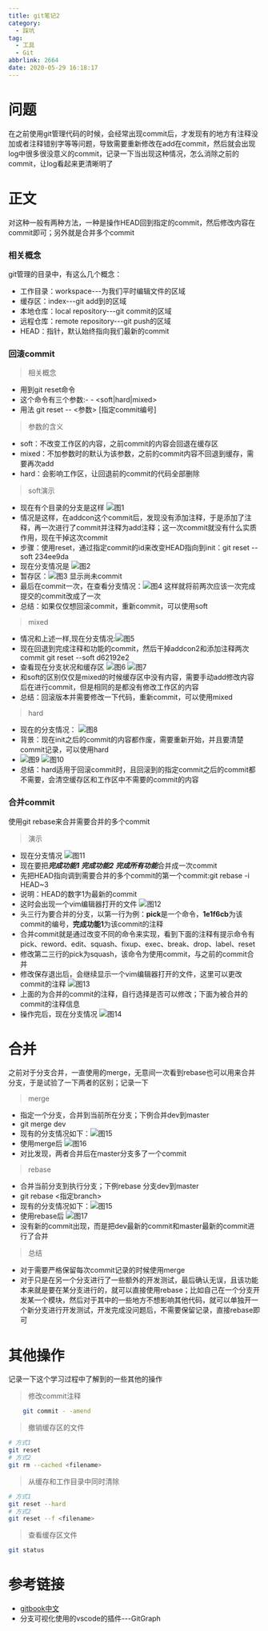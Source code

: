 ```yaml
---
title: git笔记2
category:
  - 踩坑
tag:
  - 工具
  - Git
abbrlink: 2664
date: 2020-05-29 16:18:17
---
```


# 问题
在之前使用git管理代码的时候，会经常出现commit后，才发现有的地方有注释没加或者注释错别字等等问题，导致需要重新修改在add在commit，然后就会出现log中很多很没意义的commit，记录一下当出现这种情况，怎么消除之前的commit，让log看起来更清晰明了
<!-- more -->
# 正文
对这种一般有两种方法，一种是操作HEAD回到指定的commit，然后修改内容在commit即可；另外就是合并多个commit
### 相关概念
git管理的目录中，有这么几个概念：
- 工作目录：workspace---为我们平时编辑文件的区域
- 缓存区：index---git add到的区域
- 本地仓库：local repository---git commit的区域
- 远程仓库：remote repository---git push的区域
- HEAD：指针，默认始终指向我们最新的commit

### 回滚commit
>相关概念
- 用到git reset命令
- 这个命令有三个参数:- - <soft|hard|mixed>
- 用法 git reset -- <参数> [指定commit编号]

>参数的含义
- soft：不改变工作区的内容，之前commit的内容会回退在缓存区
- mixed：不加参数时的默认为该参数，之前的commit内容不回退到缓存，需要再次add
- hard：会影响工作区，让回退前的commit的代码全部删除

>soft演示
- 现在有个目录的分支是这样 ![图1](/img/git/git.png)
- 情况是这样，在addcon这个commit后，发现没有添加注释，于是添加了注释，再一次进行了commit并注释为add注释；这一次commit就没有什么实质作用，现在干掉这次commit
- 步骤：使用reset，通过指定commit的id来改变HEAD指向到init：git reset --soft 234ee9da 
- 现在分支情况是 ![图2](/img/git/git2.png)
- 暂存区：![图3](/img/git/git3.png) 显示尚未commit
- 最后在commit一次，在查看分支情况：![图4](/img/git/git4.png) 这样就将前两次应该一次完成提交的commit改成了一次
- 总结：如果仅仅想回滚commit，重新commit，可以使用soft

>mixed
- 情况和上述一样,现在分支情况:![图5](/img/git/git5.png) 
- 现在回退到完成注释和功能的commit，然后干掉addcon2和添加注释两次commit   git reset --soft d62192e2  
- 查看现在分支状况和缓存区 ![图6](/img/git/git6.png)  ![图7](/img/git/git7.png) 
- 和soft的区别仅仅是mixed的时候缓存区中没有内容，需要手动add修改内容后在进行commit，但是相同的是都没有修改工作区的内容
- 总结：回滚版本并需要修改一下代码，重新commit，可以使用mixed

>hard
- 现在的分支情况： ![图8](/img/git/git8.png) 
- 背景：现在init之后的commit的内容都作废，需要重新开始，并且要清楚commit记录，可以使用hard
- ![图9](/img/git/git9.png) ![图10](/img/git/git10.png) 
- 总结：hard适用于回滚commit时，且回滚到的指定commit之后的commit都不需要，会清空缓存区和工作区中不需要的commit的内容

### 合并commit
使用git rebase来合并需要合并的多个commit
>演示
- 现在分支情况 ![图11](/img/git/git11.png) 
- 现在要把***完成功能1*** ***完成功能2*** ***完成所有功能***合并成一次commit
- 先把HEAD指向调到需要合并的多个commit的第一个commit:git rebase -i HEAD~3
- 说明：HEAD的数字1为最新的commit
- 这时会出现一个vim编辑器打开的文件 ![图12](/img/git/git12.png) 
- 头三行为要合并的分支，以第一行为例：**pick**是一个命令，**1e1f6cb**为该commit的编号，**完成功能1**为该commit的注释
- 合并commit就是通过改变不同的命令来实现，看到下面的注释有提示命令有pick、reword、edit、squash、fixup、exec、break、drop、label、reset
- 修改第二三行的pick为squash，该命令为使用commit，与之前的commit合并
- 修改保存退出后，会继续显示一个vim编辑器打开的文件，这里可以更改commit的注释 ![图13](/img/git/git13.png)
- 上面的为合并的commit的注释，自行选择是否可以修改；下面为被合并的commit的注释信息 
- 操作完后，现在分支情况 ![图14](/img/git/git14.png)



# 合并
之前对于分支合并，一直使用的merge，无意间一次看到rebase也可以用来合并分支，于是试验了一下两者的区别；记录一下

>merge
- 指定一个分支，合并到当前所在分支；下例合并dev到master
- git merge dev
- 现有的分支情况如下：![图15](/img/git/git15.png)
- 使用merge后 ![图16](/img/git/git16.png)
- 对比发现，两者合并后在master分支多了一个commit

>rebase
- 合并当前分支到执行分支；下例rebase 分支dev到master
- git rebase <指定branch>
- 现有的分支情况如下：![图15](/img/git/git15.png)
- 使用rebase后 ![图17](/img/git/git17.png)
- 没有新的commit出现，而是把dev最新的commit和master最新的commit进行了合并

>总结
- 对于需要严格保留每次commit记录的时候使用merge
- 对于只是在另一个分支进行了一些额外的开发测试，最后确认无误，且该功能本来就是要在某分支进行的，就可以直接使用rebase；比如自己在一个分支开发某一个模块，然后对于其中的一些地方不想影响其他代码，就可以单独开一个新分支进行开发测试，开发完成没问题后，不需要保留记录，直接rebase即可


# 其他操作
记录一下这个学习过程中了解到的一些其他的操作
>修改commit注释
```bash
    git commit - -amend
```

>撤销缓存区的文件
```bash
# 方式1
git reset
# 方式2 
git rm --cached <filename>
```

>从缓存和工作目录中同时清除
```bash
# 方式1
git reset --hard
# 方式2
git reset --f <filename>
```

>查看缓存区文件
```bash
git status
```
# 参考链接
- [gitbook中文](http://gitbook.liuhui998.com/4_2.html)
- 分支可视化使用的vscode的插件---GitGraph